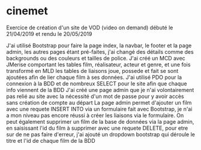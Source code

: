 # cinemet
Exercice de création d'un site de VOD (video on demand) débuté le 21/04/2019 et rendu le 20/05/2019

J'ai utilisé Bootstrap pour faire la page index, la navbar, le footer et la page admin, les autres pages étant
pré-faites, j'ai changé des détails comme des backgrounds ou des couleurs et tailles de police.
J'ai créé un MCD avec JMerise comportant les tables film, réalisateur, acteur et genre, et une fois 
transformé en MLD les tables de liaisons joue, possede et fait se sont ajoutées afin de lier chaque film
à ses données.
J'ai utilisé PDO pour la connexion à la BDD et de nombreux SELECT pour le site afin que chaque info viennent
de la BDD
J'ai créé une page admin que je n'ai volontairement pas relié au site avec la nécessité d'un mot de passe pour y avoir accès
sans création de compte au départ
La page admin permet d'ajouter un film avec une requete INSERT INTO via un formulaire fait avec Bootstrap, je n'ai a mon niveau
 pas encore réussi à créer les liaisons via le formulaire.
 On peut également supprimer un film de la base de données via la page admin, en saisissant l'id du film à supprimer
 avec une requete DELETE, pour etre sur de ne pas faire d'erreur, j'ai ajouté un dropdown bootstrap qui déroule le titre 
 et l'id de chaque film de la BDD
